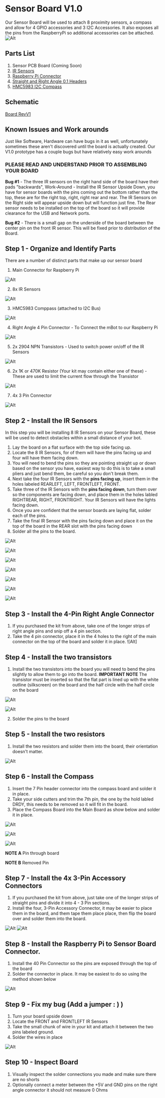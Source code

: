 # Sensor Board V1.0
Our Sensor Board will be used to attach 8 proximity sensors, a compass and allow for 4 GPIO accessories and 3 I2C Accessories.  It also exposes all the pins from the RaspberryPi so additional accessories can be attached.
![Alt](Documentation/SensorBoard/FrontView.jpg)

## Parts List
1) Sensor PCB Board (Coming Soon)
1) [IR Sensors](https://www.amazon.com/gp/product/B01I57HIJ0/ref=oh_aui_detailpage_o05_s00?ie=UTF8&psc=1)
2) [Raspberry Pi Connector](https://www.amazon.com/gp/product/B01IRRCEBK/ref=oh_aui_detailpage_o04_s00?ie=UTF8&psc=1)
4) [Straight and Right Angle 0.1 Headers](https://www.amazon.com/VAPKER-Headers-Connector-Housing-Connectors/dp/B01FWAV61O/ref=sr_1_7?s=electronics&ie=UTF8&qid=1491391221&sr=1-7&keywords=0.1+inch+header+pins)
5) [HMC5983 I2C Compass](https://www.amazon.com/UCTRONICS-HMC5983-Temperature-Compensation-3-Axial/dp/B01DILCSP2/ref=sr_1_1?s=electronics&ie=UTF8&qid=1491391265&sr=1-1&keywords=HMC5983)  

## Schematic
[Board RevV1](Documentation/BoardSchematicV1.0.png)

## Known Issues and Work arounds
Just like Software, Hardware can have bugs in it as well, unfortunately sometimes these aren't discovered until the board is actually created.  Our V1.0 prototype has a couple bugs but have relatively easy work arounds

### PLEASE READ AND UNDERSTAND PRIOR TO ASSEMBLING YOUR BOARD
**Bug #1** - The three IR sensors on the right hand side of the board have their pads "backwards", Work-Around - Install the IR Sensor Upside Down, you have for sensor boards with the pins coming out the bottom rather than the top, these are for the right top, right, right rear and rear.   The IR Sensors on the Right side will appear upside down but will function just fine.  The Rear sensor needs to be installed on the top of the board so it will provide clearance for the USB and Network ports.

**Bug #2** - There is a small gap on the underside of the board between the center pin on the front IR sensor.  This will be fixed prior to distribution of the Board.


## Step 1 - Organize and Identify Parts
There are a number of distinct parts that make up our sensor board
1) Main Connector for Raspberry Pi

![Alt](Documentation/SensorBoard/RaspPiConnector.jpg)

2) 8x IR Sensors

![Alt](Documentation/SensorBoard/IRSensor.jpg)

3) HMC5983 Comppass (attached to I2C Bus)

![Alt](Documentation/SensorBoard/Compass.jpg)

4) Right Angle 4 Pin Connector - To Connect the mBot to our Raspberry Pi

![Alt](Documentation/SensorBoard/4PinConnector.png)

5) 2x 2904 NPN Transistors - Used to switch power on/off of the IR Sensors

![Alt](Documentation/SensorBoard/Transistor.jpg)

6) 2x 1K or 470K Resistor (Your kit may contain either one of these) - These are used to limit the current flow through the Transistor

![Alt](Documentation/SensorBoard/Resistor.jpg)

7) 4x 3 Pin Connector

![Alt](Documentation/SensorBoard/3PinConnector.jpg)



## Step 2 - Install the IR Sensors
In this step you will be installing 8 IR Sensors on your Sensor Board, these will be used to detect obstacles within a small distance of your bot.

1. Lay the board on a flat surface with the top side facing up.
1. Locate the 8 IR Sensors, for of them will have the pins facing up and four will have them facing down.
1. You will need to bend the pins so they are pointing straight up or down based on the sensor you have, easiest way to do this is to take a small pliers and just bend them, be careful so you don't break them. 
1. Next take the four IR Sensors with the **pins facing up**, insert them in the holes labeled REARLEFT, LEFT, FRONTLEFT, FRONT.
1. Take three of the IR Sensors with the **pins facing down**, turn them over so the components are facing down, and place them in the holes labled RIGHTREAR, RIGHT, FRONTRIGHT.  Your IR Sensors will have the lights facing down.
1. Once you are confident that the sensor boards are laying flat, solder each of the pins.
1. Take the final IR Sensor with the pins facing down and place it on the top of the board in the REAR slot with the pins facing down
1. Solder all the pins to the board.

![Alt](Documentation/SensorBoard/BentPinPliers.jpg)

![Alt](Documentation/SensorBoard/IRSensorBentPin.jpg)

![Alt](Documentation/SensorBoard/InsertSensor.jpg)

![Alt](Documentation/SensorBoard/InsertLeftFront.jpg)

![Alt](Documentation/SensorBoard/RightSensors.jpg)

![Alt](Documentation/SensorBoard/InsertRearSensor.jpg)

![Alt](Documentation/SensorBoard/IRSensorSoldered.jpg)

## Step 3 - Install the 4-Pin Right Angle Connector
1. If you purchased the kit from above, take one of the longer strips of right angle pins and snip off a 4 pin section.
2. Take the 4 pin connector, place it in the 4 holes to the right of the main connector on the top of the board and solder it in place.
![Alt]

## Step 4 - Install the two transistors
1. Install the two transistors into the board you will need to bend the pins slightly to allow them to go into the board.
**IMPORTANT NOTE** The transistor must be inserted so that the flat part is lined up with the white outline (silkscreen) on the board and the half circle with the half circle on the board

![Alt](Documentation/SensorBoard/TransistorPlacement.png)

![Alt](Documentation/SensorBoard/InsertTransistor.png)

2. Solder the pins to the board

## Step 5 - Install the two resistors
1. Install the two resistors and solder them into the board, their orientation doesn't matter.

![Alt](Documentation/SensorBoard/ResistorPlacement.png)

## Step 6 - Install the Compass
1. Insert the 7 Pin header connector into the compass board and solder it in place.
2. Take your side cutters and trim the 7th pin, the one by the hold labled DRDY, this needs to be removed so it will fit in the board.
3. Place the Compass Board into the Main Board as show below and solder it in place.

![Alt](Documentation/SensorBoard/CompassPins.jpg)

![Alt](Documentation/SensorBoard/AddCompass.jpg)

![Alt](Documentation/SensorBoard/CompassDetails.jpg)

**NOTE A** Pin through board

**NOTE B** Removed Pin


## Step 7 - Install the 4x 3-Pin Accessory Connectors
1. If you purchased the kit from above, just take one of the longer strips of straight pins and divide it into 4 - 3 Pin sections. 
2. Install the four, 3-Pin Accessory Connector, it may be easier to place them in the board, and them tape them place place, then flip the board over and solder them into the board.

![Alt](Documentation/SensorBoard/TopConnectors.jpg)
![Alt](Documentation/SensorBoard/TapeTopConnectors.jpg)


## Step 8 - Install the Raspberry Pi to Sensor Board Connector.
1.  Install the 40 Pin Connector so the pins are exposed through the top of the board
2.  Solder the connector in place.  It may be easiest to do so using the method shown below

![Alt](Documentation/SensorBoard/SolderingPins.jpg)

## Step 9 - Fix my bug (Add a jumper : ) )
1.  Turn your board upside down
2.  Locate the FRONT and FRONTLEFT IR Sensors
3.  Take the small chunk of wire in your kit and attach it between the two pins labeled ground.
4.  Solder the wires in place

![Alt](Documentation/SensorBoard/BottomJumper.jpg)

## Step 10 - Inspect Board
1.  Visually inspect the solder connections you made and make sure there are no shorts
2.  Optionally connect a meter between the +5V and GND pins on the right angle connector it should not measure 0 Ohms
